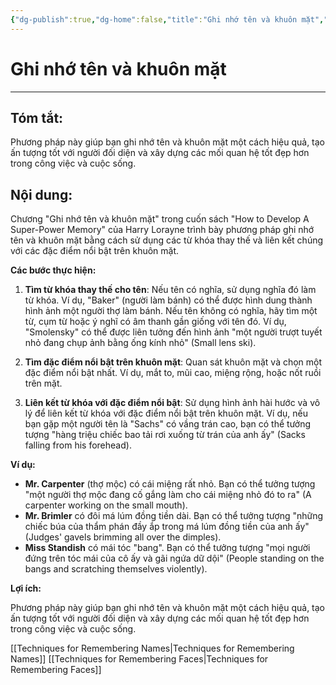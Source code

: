 ```yaml
---
{"dg-publish":true,"dg-home":false,"title":"Ghi nhớ tên và khuôn mặt","date":"2024-08-31","tags":["#books","#memory","#How_to_Develop_A_Super_Power_Memory"],"Chương":"Chương15","dg-path":"Books/How to Develop A Super-Power Memory/Chapter 15 - Remembering Names and Faces.md","permalink":"/books/how-to-develop-a-super-power-memory/chapter-15-remembering-names-and-faces/","dgPassFrontmatter":true,"noteIcon":"","updated":"2025-01-31T00:10:34.873+07:00"}
---
```


# Ghi nhớ tên và khuôn mặt
---
## Tóm tắt:
Phương pháp này giúp bạn ghi nhớ tên và khuôn mặt một cách hiệu quả, tạo ấn tượng tốt với người đối diện và xây dựng các mối quan hệ tốt đẹp hơn trong công việc và cuộc sống.

## Nội dung:
Chương "Ghi nhớ tên và khuôn mặt" trong cuốn sách "How to Develop A Super-Power Memory" của Harry Lorayne trình bày phương pháp ghi nhớ tên và khuôn mặt bằng cách sử dụng các từ khóa thay thế và liên kết chúng với các đặc điểm nổi bật trên khuôn mặt.

**Các bước thực hiện:**

1. **Tìm từ khóa thay thế cho tên**: Nếu tên có nghĩa, sử dụng nghĩa đó làm từ khóa. Ví dụ, "Baker" (người làm bánh) có thể được hình dung thành hình ảnh một người thợ làm bánh. Nếu tên không có nghĩa, hãy tìm một từ, cụm từ hoặc ý nghĩ có âm thanh gần giống với tên đó. Ví dụ, "Smolensky" có thể được liên tưởng đến hình ảnh "một người trượt tuyết nhỏ đang chụp ảnh bằng ống kính nhỏ" (Small lens ski).
    
2. **Tìm đặc điểm nổi bật trên khuôn mặt**: Quan sát khuôn mặt và chọn một đặc điểm nổi bật nhất. Ví dụ, mắt to, mũi cao, miệng rộng, hoặc nốt ruồi trên mặt.
    
3. **Liên kết từ khóa với đặc điểm nổi bật**: Sử dụng hình ảnh hài hước và vô lý để liên kết từ khóa với đặc điểm nổi bật trên khuôn mặt. Ví dụ, nếu bạn gặp một người tên là "Sachs" có vầng trán cao, bạn có thể tưởng tượng "hàng triệu chiếc bao tải rơi xuống từ trán của anh ấy" (Sacks falling from his forehead).
    

**Ví dụ:**

- **Mr. Carpenter** (thợ mộc) có cái miệng rất nhỏ. Bạn có thể tưởng tượng "một người thợ mộc đang cố gắng làm cho cái miệng nhỏ đó to ra" (A carpenter working on the small mouth).
- **Mr. Brimler** có đôi má lúm đồng tiền dài. Bạn có thể tưởng tượng "những chiếc búa của thẩm phán đầy ắp trong má lúm đồng tiền của anh ấy" (Judges' gavels brimming all over the dimples).
- **Miss Standish** có mái tóc "bang". Bạn có thể tưởng tượng "mọi người đứng trên tóc mái của cô ấy và gãi ngứa dữ dội" (People standing on the bangs and scratching themselves violently).

**Lợi ích:**

Phương pháp này giúp bạn ghi nhớ tên và khuôn mặt một cách hiệu quả, tạo ấn tượng tốt với người đối diện và xây dựng các mối quan hệ tốt đẹp hơn trong công việc và cuộc sống.

[[Techniques for Remembering Names\|Techniques for Remembering Names]]
[[Techniques for Remembering Faces\|Techniques for Remembering Faces]]